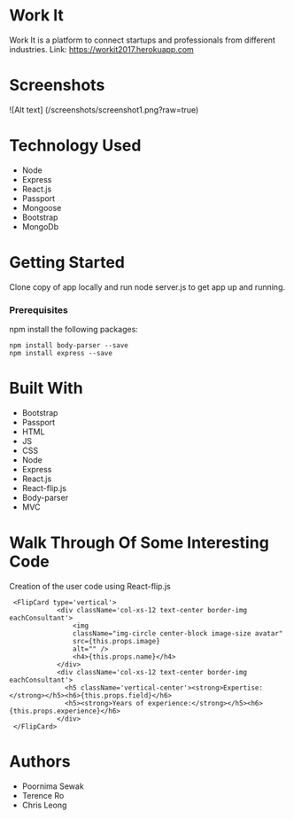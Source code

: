# Work It

Work It is a platform to connect startups and professionals from different industries. Link: https://workit2017.herokuapp.com

# Screenshots
  
![Alt text] (/screenshots/screenshot1.png?raw=true)

# Technology Used
* Node
* Express
* React.js
* Passport
* Mongoose
* Bootstrap
* MongoDb

# Getting Started

Clone copy of app locally and run node server.js to get app up and running.

### Prerequisites

npm install the following packages:
```
npm install body-parser --save
npm install express --save
```
# Built With
* Bootstrap
* Passport
* HTML
* JS
* CSS
* Node
* Express
* React.js
* React-flip.js
* Body-parser
* MVC

# Walk Through Of Some Interesting Code

Creation of the user code using React-flip.js
```
 <FlipCard type='vertical'>
            <div className='col-xs-12 text-center border-img eachConsultant'>
                <img
                className="img-circle center-block image-size avatar"
                src={this.props.image}
                alt="" />
                <h4>{this.props.name}</h4>
            </div>
            <div className='col-xs-12 text-center border-img eachConsultant'>
              <h5 className='vertical-center'><strong>Expertise:</strong></h5><h6>{this.props.field}</h6>
              <h5><strong>Years of experience:</strong></h5><h6>{this.props.experience}</h6>
            </div>
 </FlipCard>
```


# Authors
* Poornima Sewak
* Terence Ro
* Chris Leong
